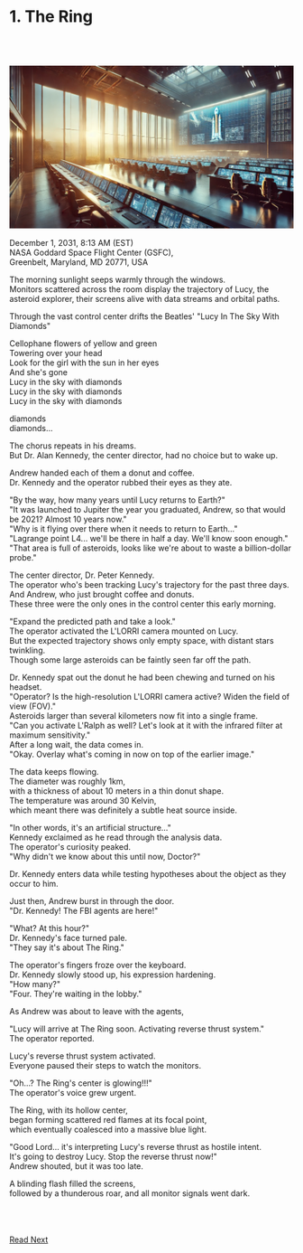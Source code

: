 # 1. The Ring
<br><br><br>
![Ring](images/ch-0-01-control_center.png)

December 1, 2031, 8:13 AM (EST) <br>
NASA Goddard Space Flight Center (GSFC), <br>
Greenbelt, Maryland, MD 20771, USA <br>

The morning sunlight seeps warmly through the windows. <br>
Monitors scattered across the room display the trajectory of Lucy, the asteroid explorer, their screens alive with data streams and orbital paths. <br>

Through the vast control center drifts the Beatles' "Lucy In The Sky With Diamonds" <br>

Cellophane flowers of yellow and green <br>
Towering over your head <br>
Look for the girl with the sun in her eyes <br>
And she's gone <br>
Lucy in the sky with diamonds <br>
Lucy in the sky with diamonds <br>
Lucy in the sky with diamonds <br>

diamonds <br>
diamonds... <br>

The chorus repeats in his dreams. <br>
But Dr. Alan Kennedy, the center director, had no choice but to wake up. <br>

Andrew handed each of them a donut and coffee. <br>
Dr. Kennedy and the operator rubbed their eyes as they ate. <br>

"By the way, how many years until Lucy returns to Earth?"<br>
"It was launched to Jupiter the year you graduated, Andrew, so that would be 2021? Almost 10 years now."<br>
"Why is it flying over there when it needs to return to Earth..."<br>
"Lagrange point L4... we'll be there in half a day. We'll know soon enough."<br>
"That area is full of asteroids, looks like we're about to waste a billion-dollar probe." <br>

The center director, Dr. Peter Kennedy. <br>
The operator who's been tracking Lucy's trajectory for the past three days. <br>
And Andrew, who just brought coffee and donuts. <br>
These three were the only ones in the control center this early morning. <br>

"Expand the predicted path and take a look."<br>
The operator activated the L'LORRI camera mounted on Lucy. <br>
But the expected trajectory shows only empty space, with distant stars twinkling. <br>
Though some large asteroids can be faintly seen far off the path. <br>

Dr. Kennedy spat out the donut he had been chewing and turned on his headset. <br>
"Operator? Is the high-resolution L'LORRI camera active? Widen the field of view (FOV)." <br>
Asteroids larger than several kilometers now fit into a single frame. <br>
"Can you activate L'Ralph as well? Let's look at it with the infrared filter at maximum sensitivity." <br>
After a long wait, the data comes in. <br>
"Okay. Overlay what's coming in now on top of the earlier image." <br>

The data keeps flowing. <br>
The diameter was roughly 1km, <br>
with a thickness of about 10 meters in a thin donut shape. <br>
The temperature was around 30 Kelvin, <br>
which meant there was definitely a subtle heat source inside. <br>

"In other words, it's an artificial structure..." <br>
Kennedy exclaimed as he read through the analysis data. <br>
The operator's curiosity peaked. <br>
"Why didn't we know about this until now, Doctor?" <br>

Dr. Kennedy enters data while testing hypotheses about the object as they occur to him. <br>

Just then, Andrew burst in through the door. <br>
"Dr. Kennedy! The FBI agents are here!" <br>

"What? At this hour?" <br>
Dr. Kennedy's face turned pale. <br>
"They say it's about The Ring." <br>

The operator's fingers froze over the keyboard. <br>
Dr. Kennedy slowly stood up, his expression hardening. <br>
"How many?" <br>
"Four. They're waiting in the lobby." <br>

As Andrew was about to leave with the agents, <br>

"Lucy will arrive at The Ring soon. Activating reverse thrust system." <br>
The operator reported. <br>

Lucy's reverse thrust system activated. <br>
Everyone paused their steps to watch the monitors. <br>

"Oh...? The Ring's center is glowing!!!" <br>
The operator's voice grew urgent. <br>

The Ring, with its hollow center, <br>
began forming scattered red flames at its focal point, <br>
which eventually coalesced into a massive blue light. <br>

"Good Lord... it's interpreting Lucy's reverse thrust as hostile intent. <br>
It's going to destroy Lucy. Stop the reverse thrust now!" <br>
Andrew shouted, but it was too late. <br>

A blinding flash filled the screens, <br>
followed by a thunderous roar, and all monitor signals went dark. <br>

<br><br><br>
[Read Next](0-01_(EN)the_ring_2.md) 